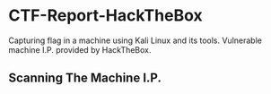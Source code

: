 # CTF-Report-HackTheBox
Capturing flag in a machine using Kali Linux and its tools. Vulnerable machine I.P. provided by HackTheBox.
## Scanning The Machine I.P. 
